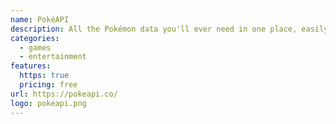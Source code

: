 ```yaml
---
name: PokéAPI
description: All the Pokémon data you'll ever need in one place, easily accessible through RESTful API.
categories:
  - games
  - entertainment
features:
  https: true
  pricing: free
url: https://pokeapi.co/
logo: pokeapi.png
---
```

